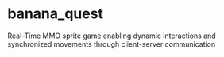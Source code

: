 # banana_quest
Real-Time MMO sprite game enabling dynamic interactions and synchronized movements through client-server communication

